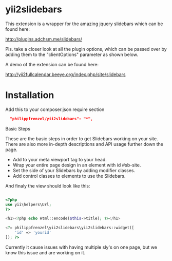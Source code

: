 yii2slidebars
=======

This extension is a wrapper for the amazing jquery slidebars which can be found here:

http://plugins.adchsm.me/slidebars/

Pls. take a closer look at all the plugin options, which can be passed over by adding them to
the "clientOptions" parameter as shown below.

A demo of the extension can be found here:

http://yii2fullcalendar.beeye.org/index.php/site/slidebars

Installation
============

Add this to your composer.json require section

```json
  "philippfrenzel/yii2slidebars": "*",
```

Basic Steps

These are the basic steps in order to get Slidebars working on your site. There are also more in-depth descriptions and API usage further down the page.

 + Add to your meta viewport tag to your head.
 + Wrap your entire page design in an element with id #sb-site.
 + Set the side of your Slidebars by adding modifier classes.
 + Add control classes to elements to use the Slidebars.

And finaly the view should look like this:

```php

<?php
use yii\helpers\Url;
?>

<h1><?php echo Html::encode($this->title); ?></h1>

<?= philippfrenzel\yii2slidebars\yii2slidebars::widget([
    'id' => 'yourid'
]); ?>

```

Currently it cause issues with having multiple sly's on one page, but we know this issue and are working on it.